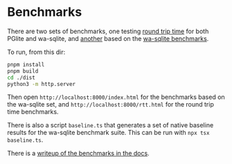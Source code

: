 # Benchmarks

There are two sets of benchmarks, one testing [round trip time](#round-trip-time-benchmarks) for both PGlite and wa-sqlite, and [another](#pglite-results-from-wa-sqlite-benchmark-suite) based on the [wa-sqlite benchmarks](https://rhashimoto.github.io/wa-sqlite/demo/benchmarks.html).

To run, from this dir:

```sh
pnpm install
pnpm build
cd ./dist
python3 -m http.server
```

Then open `http://localhost:8000/index.html` for the benchmarks based on the wa-sqlite set, and `http://localhost:8000/rtt.html` for the round trip time benchmarks.

There is also a script `baseline.ts` that generates a set of native baseline results for the wa-sqlite benchmark suite. This can be run with `npx tsx baseline.ts`.

There is a [writeup of the benchmarks in the docs](../../docs/benchmarks.md).
